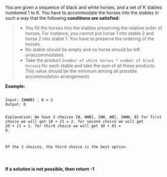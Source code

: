 <div class="markdown-content" id="problem-content">
<p>You are given a sequence of black and white horses, and a set of K stables numbered 1 to K. You have to accommodate the horses into the stables in such a way that the following <strong>conditions are satisfied:</strong></p>
<blockquote>
<ul>
<li>You fill the horses into the stables preserving the relative order of horses. For instance, you cannot put horse 1 into stable 2 and horse 2 into stable 1. You have to preserve the ordering of the horses.</li>
<li>No stable should be empty and no horse should be left unaccommodated.</li>
<li>Take the product (<code class="highlighter-rouge">number of white horses * number of black horses</code>) for each stable and take the sum of all these products. This value should be the minimum among all possible accommodation arrangements</li>
</ul>
</blockquote>
<p><strong>Example:</strong></p>
<div class="highlighter-rouge"><pre class="highlight"><code>
Input: {WWWB} , K = 2
Output: 0

Explanation:
We have 3 choices {W, WWB}, {WW, WB}, {WWW, B}
for first choice we will get 1*0 + 2*1 = 2.
for second choice we will get 2*0 + 1*1 = 1.
for third choice we will get 3*0 + 0*1 = 0.

Of the 3 choices, the third choice is the best option. 

</code></pre>
</div>
<p><strong>If a solution is not possible, then return -1</strong></p>

</div>
